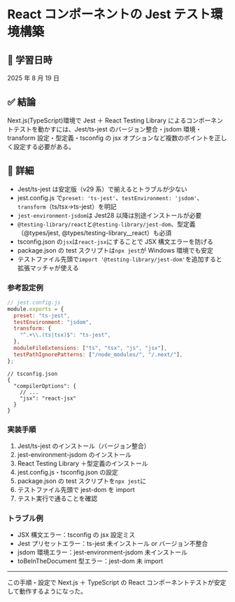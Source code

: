 # React コンポーネントの Jest テスト環境構築

## 📅 学習日時

2025 年 8 月 19 日

## ✅ 結論

Next.js(TypeScript)環境で Jest ＋ React Testing Library によるコンポーネントテストを動かすには、Jest/ts-jest のバージョン整合・jsdom 環境・transform 設定・型定義・tsconfig の jsx オプションなど複数のポイントを正しく設定する必要がある。

## 🧠 詳細

- Jest/ts-jest は安定版（v29 系）で揃えるとトラブルが少ない
- jest.config.js で`preset: 'ts-jest'`、`testEnvironment: 'jsdom'`、`transform`（ts/tsx→ts-jest）を明記
- `jest-environment-jsdom`は Jest28 以降は別途インストールが必要
- `@testing-library/react`と`@testing-library/jest-dom`、型定義（@types/jest, @types/testing-library\_\_react）も必須
- tsconfig.json の`jsx`は`react-jsx`にすることで JSX 構文エラーを防げる
- package.json の test スクリプトは`npx jest`が Windows 環境でも安定
- テストファイル先頭で`import '@testing-library/jest-dom'`を追加すると拡張マッチャが使える

### 参考設定例

```js
// jest.config.js
module.exports = {
  preset: "ts-jest",
  testEnvironment: "jsdom",
  transform: {
    "^.+\\.(ts|tsx)$": "ts-jest",
  },
  moduleFileExtensions: ["ts", "tsx", "js", "jsx"],
  testPathIgnorePatterns: ["/node_modules/", "/.next/"],
};
```

```jsonc
// tsconfig.json
{
  "compilerOptions": {
    // ...
    "jsx": "react-jsx"
  }
}
```

### 実装手順

1. Jest/ts-jest のインストール（バージョン整合）
2. jest-environment-jsdom のインストール
3. React Testing Library ＋型定義のインストール
4. jest.config.js・tsconfig.json の設定
5. package.json の test スクリプトを`npx jest`に
6. テストファイル先頭で jest-dom を import
7. テスト実行で通ることを確認

### トラブル例

- JSX 構文エラー：tsconfig の jsx 設定ミス
- Jest プリセットエラー：ts-jest 未インストール or バージョン不整合
- jsdom 環境エラー：jest-environment-jsdom 未インストール
- toBeInTheDocument 型エラー：jest-dom 未 import

---

この手順・設定で Next.js ＋ TypeScript の React コンポーネントテストが安定して動作するようになった。
